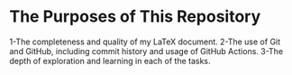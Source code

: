 # The Purposes of This Repository
1-The completeness and quality of my LaTeX document.
2-The use of Git and GitHub, including commit history and usage of GitHub Actions.
3-The depth of exploration and learning in each of the tasks.

